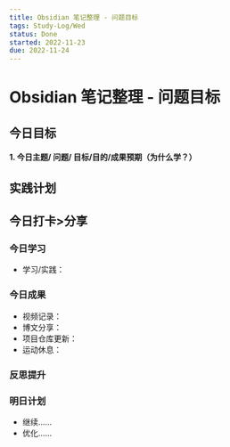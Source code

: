 ```yaml
---
title: Obsidian 笔记整理 - 问题目标
tags: Study-Log/Wed
status: Done
started: 2022-11-23
due: 2022-11-24
---
```

# Obsidian 笔记整理 - 问题目标

## 今日目标
#### 1. 今日主题/ 问题/ 目标/**目的**/成果预期（**为什么学**？）

## 实践计划
## 今日打卡>分享
### 今日学习
- 学习/实践：
### 今日成果
- 视频记录：
- 博文分享：
- 项目仓库更新：
- 运动休息：
### 反思提升
### 明日计划
- 继续……
- 优化……

